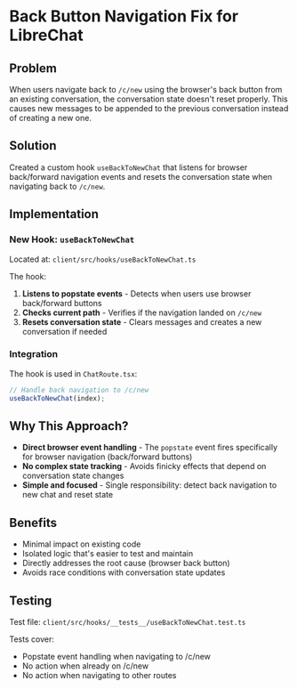 # Back Button Navigation Fix for LibreChat

## Problem
When users navigate back to `/c/new` using the browser's back button from an existing conversation, the conversation state doesn't reset properly. This causes new messages to be appended to the previous conversation instead of creating a new one.

## Solution
Created a custom hook `useBackToNewChat` that listens for browser back/forward navigation events and resets the conversation state when navigating back to `/c/new`.

## Implementation

### New Hook: `useBackToNewChat`
Located at: `client/src/hooks/useBackToNewChat.ts`

The hook:
1. **Listens to popstate events** - Detects when users use browser back/forward buttons
2. **Checks current path** - Verifies if the navigation landed on `/c/new`
3. **Resets conversation state** - Clears messages and creates a new conversation if needed

### Integration
The hook is used in `ChatRoute.tsx`:
```typescript
// Handle back navigation to /c/new
useBackToNewChat(index);
```

## Why This Approach?
- **Direct browser event handling** - The `popstate` event fires specifically for browser navigation (back/forward buttons)
- **No complex state tracking** - Avoids finicky effects that depend on conversation state changes
- **Simple and focused** - Single responsibility: detect back navigation to new chat and reset state

## Benefits
- Minimal impact on existing code
- Isolated logic that's easier to test and maintain
- Directly addresses the root cause (browser back button)
- Avoids race conditions with conversation state updates

## Testing
Test file: `client/src/hooks/__tests__/useBackToNewChat.test.ts`

Tests cover:
- Popstate event handling when navigating to /c/new
- No action when already on /c/new
- No action when navigating to other routes 